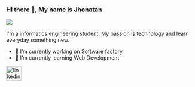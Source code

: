 ### Hi there 👋, My name is Jhonatan
![](https://i.pinimg.com/originals/d5/1e/06/d51e06d5787828115cf78d164d0759df.png)

I'm a informatics engineering student. My passion is technology and learn everyday something new.

- 🔭 I’m currently working on Software factory 
- 🌱 I’m currently learning Web Development 


[<img src='https://cdn.jsdelivr.net/npm/simple-icons@3.0.1/icons/linkedin.svg' alt='linkedin' height='40'>](https://www.linkedin.com/in/jhonatancuevamendoza//)  

